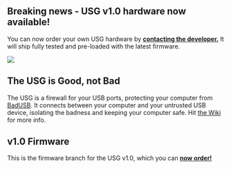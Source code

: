 ## Breaking news - USG v1.0 hardware now available!
You can now order your own USG hardware by [**contacting the developer.**](mailto:globotron@fastmail.com) It will ship fully tested and pre-loaded with the latest firmware.

![](https://github.com/robertfisk/USG/raw/USG_0.9/Doc_images/USG.jpg)

## The USG is Good, not Bad
The USG is a firewall for your USB ports, protecting your computer from [BadUSB](https://srlabs.de/badusb/). It connects between your computer and your untrusted USB device, isolating the badness and keeping your computer safe. Hit [the Wiki](https://github.com/robertfisk/USG/wiki) for more info.

## v1.0 Firmware
This is the firmware branch for the USG v1.0, which you can [**now order!**](mailto:globotron@fastmail.com)


